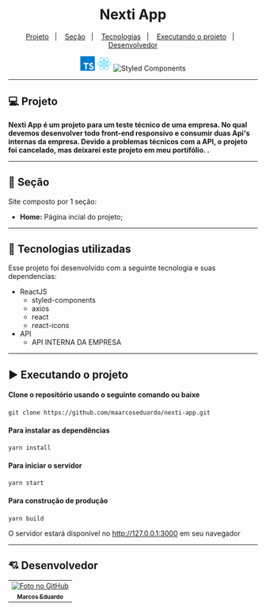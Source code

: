 <h1 align="center">
 Nexti App
</h1>

<p align="center">
  <a href="#-projeto">Projeto</a>&nbsp;&nbsp;&nbsp;|&nbsp;&nbsp;&nbsp;
  <a href="#-seção">Seção</a>&nbsp;&nbsp;&nbsp;|&nbsp;&nbsp;&nbsp;
  <a href="#-tecnologias-utilizadas">Tecnologias</a>&nbsp;&nbsp;&nbsp;|&nbsp;&nbsp;&nbsp;
  <a href="#%EF%B8%8F-executando-o-projeto">Executando o projeto</a>&nbsp;&nbsp;&nbsp;|&nbsp;&nbsp;&nbsp;
  <a href="#-desenvolvedor">Desenvolvedor</a>
</p>

<p align="center">
  <img alt="icone Typescript" title="Typescript" width="30" src="https://raw.githubusercontent.com/devicons/devicon/master/icons/typescript/typescript-plain.svg">
  
  <img alt="ReactJS"  width="29" src="https://raw.githubusercontent.com/devicons/devicon/master/icons/react/react-original.svg">
  
  <img alt="Styled Components" src="https://camo.githubusercontent.com/bf5730813c588c41aee84395dcc406f5b5de39c06a2e5362cefe38fcbde9f1d9/68747470733a2f2f696d672e736869656c64732e696f2f62616467652f5374796c6564436f6d706f6e656e74732d3432343234323f7374796c653d666f722d7468652d6261646765266c6f676f3d7374796c6564636f6d706f6e656e7473266c6f676f436f6c6f723d70696e6b">

  
</p>

---

## 💻 Projeto

**Nexti App é um projeto para um teste técnico de uma empresa. No qual devemos desenvolver todo front-end responsivo e consumir duas Api's internas da empresa. Devido a problemas técnicos com a API, o projeto foi cancelado, mas deixarei este projeto em meu portifólio.
.**

---

## 📌 Seção
Site composto por 1 seção:

- **Home:** Página incial do projeto;

---

## 🚀 Tecnologias utilizadas
Esse projeto foi desenvolvido com a seguinte tecnologia e suas dependencias:

- ReactJS
    - styled-components
    - axios
    - react
    - react-icons
- API
    - API INTERNA DA EMPRESA
    
---

## ▶️ Executando o projeto

#### Clone o repositório usando o seguinte comando ou baixe

```
git clone https://github.com/maarcoseduardo/nexti-app.git
```

#### Para instalar as dependências

```
yarn install
```

#### Para iniciar o servidor

```
yarn start
```

#### Para construção de produção

```
yarn build
```

O servidor estará disponível no http://127.0.0.1:3000 em seu navegador

---

## 💘 Desenvolvedor<br>
<table>
  <tr>
    <td align="center">
      <a href="https://github.com/maarcoseduardo">
        <img src="https://avatars.githubusercontent.com/u/59845705?v=4" width="100" alt="Foto no GitHub"/><br>
        <sub>
          <b>Marcos Eduardo</b>
        </sub>
      </a>
    </td>
  </tr>
</table>
